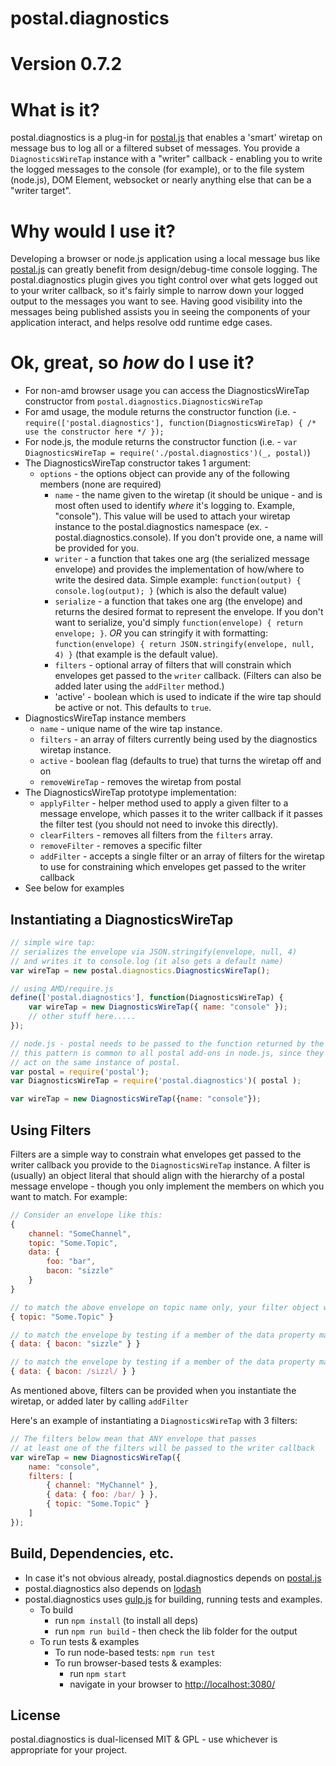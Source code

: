 # postal.diagnostics

# Version 0.7.2

# What is it?
postal.diagnostics is a plug-in for [postal.js](https://github.com/postaljs/postal.js) that enables a 'smart' wiretap on message bus to log all or a filtered subset of messages.  You provide a `DiagnosticsWireTap` instance with a "writer" callback - enabling you to write the logged messages to the console (for example), or to the file system (node.js), DOM Element, websocket or nearly anything else that can be a "writer target".

# Why would I use it?
Developing a browser or node.js application using a local message bus like [postal.js](https://github.com/postal/postal.js) can greatly benefit from design/debug-time console logging.  The postal.diagnostics plugin gives you tight control over what gets logged out to your writer callback, so it's fairly simple to narrow down your logged output to the messages you want to see.  Having good visibility into the messages being published assists you in seeing the components of your application interact, and helps resolve odd runtime edge cases.

# Ok, great, so *how* do I use it?

* For non-amd browser usage you can access the DiagnosticsWireTap constructor from `postal.diagnostics.DiagnosticsWireTap`
* For amd usage, the module returns the constructor function (i.e. - `require(['postal.diagnostics'], function(DiagnosticsWireTap) { /* use the constructor here */ });`
* For node.js, the module returns the constructor function (i.e. - `var DiagnosticsWireTap = require('./postal.diagnostics')(_, postal)`)
* The DiagnosticsWireTap constructor takes 1 argument:
	* `options` - the options object can provide any of the following members (none are required)
		* `name`    - the name given to the wiretap (it should be unique - and is most often used to identify *where* it's logging to.  Example, "console").  This value will be used to attach your wiretap instance to the postal.diagnostics namespace (ex. - postal.diagnostics.console). If you don't provide one, a name will be provided for you.
		* `writer`  - a function that takes one arg (the serialized message envelope) and provides the implementation of how/where to write the desired data.  Simple example: `function(output) { console.log(output); }` (which is also the default value)
		* `serialize` - a function that takes one arg (the envelope) and returns the desired format to represent the envelope. If you don't want to serialize, you'd simply `function(envelope) { return envelope; }`. *OR* you can stringify it with formatting: `function(envelope) { return JSON.stringify(envelope, null, 4) }` (that example is the default value).
		* `filters` - optional array of filters that will constrain which envelopes get passed to the `writer` callback. (Filters can also be added later using the `addFilter` method.)
		* 'active' - boolean which is used to indicate if the wire tap should be active or not. This defaults to `true`.
* DiagnosticsWireTap instance members
	* `name` - unique name of the wire tap instance.
	* `filters` - an array of filters currently being used by the diagnostics wiretap instance.
	* `active` - boolean flag (defaults to true) that turns the wiretap off and on
	* `removeWireTap` - removes the wiretap from postal
* The DiagnosticsWireTap prototype implementation:
	* `applyFilter` - helper method used to apply a given filter to a message envelope, which passes it to the writer callback if it passes the filter test (you should not need to invoke this directly).
	* `clearFilters` - removes all filters from the `filters` array.
	* `removeFilter` - removes a specific filter
	* `addFilter` - accepts a single filter or an array of filters for the wiretap to use for constraining which envelopes get passed to the writer callback
* See below for examples

## Instantiating a DiagnosticsWireTap

```javascript
// simple wire tap:
// serializes the envelope via JSON.stringify(envelope, null, 4)
// and writes it to console.log (it also gets a default name)
var wireTap = new postal.diagnostics.DiagnosticsWireTap();

// using AMD/require.js
define(['postal.diagnostics'], function(DiagnosticsWireTap) {
	var wireTap = new DiagnosticsWireTap({ name: "console" });
	// other stuff here.....
});

// node.js - postal needs to be passed to the function returned by the module
// this pattern is common to all postal add-ons in node.js, since they need to
// act on the same instance of postal.
var postal = require('postal');
var DiagnosticsWireTap = require('postal.diagnostics')( postal );

var wireTap = new DiagnosticsWireTap({name: "console"});

```

## Using Filters
Filters are a simple way to constrain what envelopes get passed to the writer callback you provide to the `DiagnosticsWireTap` instance.  A filter is (usually) an object literal that should align with the hierarchy of a postal message envelope - though you only implement the members on which you want to match.  For example:

```javascript
// Consider an envelope like this:
{
	channel: "SomeChannel",
	topic: "Some.Topic",
	data: {
		foo: "bar",
		bacon: "sizzle"
	}
}

// to match the above envelope on topic name only, your filter object would look like:
{ topic: "Some.Topic" }

// to match the envelope by testing if a member of the data property matched a specific value:
{ data: { bacon: "sizzle" } }

// to match the envelope by testing if a member of the data property matched a regex:
{ data: { bacon: /sizzl/ } }

```

As mentioned above, filters can be provided when you instantiate the wiretap, or added later by calling `addFilter`

Here's an example of instantiating a `DiagnosticsWireTap` with 3 filters:

```javascript
// The filters below mean that ANY envelope that passes
// at least one of the filters will be passed to the writer callback
var wireTap = new DiagnosticsWireTap({
	name: "console",
	filters: [
		{ channel: "MyChannel" },
		{ data: { foo: /bar/ } },
		{ topic: "Some.Topic" }
	]
});
```

## Build, Dependencies, etc.

* In case it's not obvious already, postal.diagnostics depends on [postal.js](https://github.com/postaljs/postal.js)
* postal.diagnostics also depends on [lodash](http://lodash.com/)
* postal.diagnostics uses [gulp.js](http://gulpjs.com/) for building, running tests and examples.
	* To build
        * run `npm install` (to install all deps)
        * run `npm run build` - then check the lib folder for the output
    * To run tests & examples
        * To run node-based tests: `npm run test`
        * To run browser-based tests & examples:
            * run `npm start`
            * navigate in your browser to <http://localhost:3080/>

## License
postal.diagnostics is dual-licensed MIT & GPL - use whichever is appropriate for your project.

